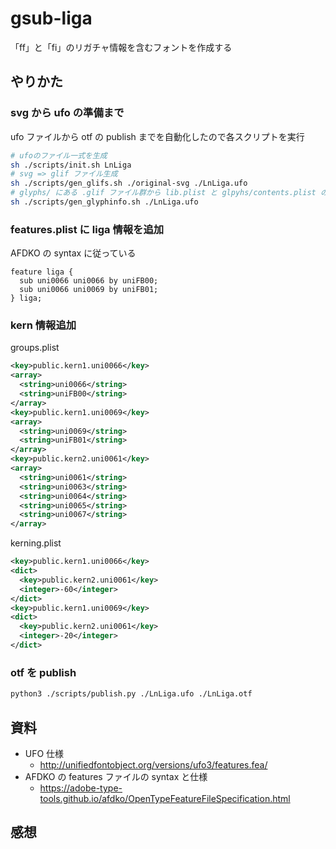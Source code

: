 # gsub-liga

「ff」と「fi」のリガチャ情報を含むフォントを作成する

## やりかた

### svg から ufo の準備まで

ufo ファイルから otf の publish までを自動化したので各スクリプトを実行

```sh
# ufoのファイル一式を生成
sh ./scripts/init.sh LnLiga
# svg => glif ファイル生成
sh ./scripts/gen_glifs.sh ./original-svg ./LnLiga.ufo
# glyphs/ にある .glif ファイル群から lib.plist と glpyhs/contents.plist の内容を生成
sh ./scripts/gen_glyphinfo.sh ./LnLiga.ufo
```

### features.plist に liga 情報を追加

AFDKO の syntax に従っている

```
feature liga {
  sub uni0066 uni0066 by uniFB00;
  sub uni0066 uni0069 by uniFB01;
} liga;
```

### kern 情報追加

groups.plist

```xml
<key>public.kern1.uni0066</key>
<array>
  <string>uni0066</string>
  <string>uniFB00</string>
</array>
<key>public.kern1.uni0069</key>
<array>
  <string>uni0069</string>
  <string>uniFB01</string>
</array>
<key>public.kern2.uni0061</key>
<array>
  <string>uni0061</string>
  <string>uni0063</string>
  <string>uni0064</string>
  <string>uni0065</string>
  <string>uni0067</string>
</array>
```

kerning.plist

```xml
<key>public.kern1.uni0066</key>
<dict>
  <key>public.kern2.uni0061</key>
  <integer>-60</integer>
</dict>
<key>public.kern1.uni0069</key>
<dict>
  <key>public.kern2.uni0061</key>
  <integer>-20</integer>
</dict>
```

### otf を publish

```sh
python3 ./scripts/publish.py ./LnLiga.ufo ./LnLiga.otf
```

## 資料

- UFO 仕様
  - http://unifiedfontobject.org/versions/ufo3/features.fea/
- AFDKO の features ファイルの syntax と仕様
  - https://adobe-type-tools.github.io/afdko/OpenTypeFeatureFileSpecification.html

## 感想

